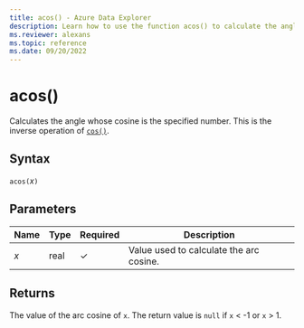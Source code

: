 ```yaml
---
title: acos() - Azure Data Explorer
description: Learn how to use the function acos() to calculate the angle of the cosine input.
ms.reviewer: alexans
ms.topic: reference
ms.date: 09/20/2022
---
```

# acos()

Calculates the angle whose cosine is the specified number. This is the inverse operation of [`cos()`](cosfunction.md).

## Syntax

`acos(`*x*`)`

## Parameters

| Name | Type | Required | Description |
| -- | -- | -- | -- |
| *x* | real | &check; | Value used to calculate the arc cosine. |

## Returns

The value of the arc cosine of `x`. The return value is `null` if `x` < -1 or `x` > 1.
